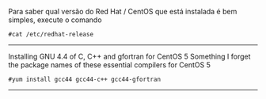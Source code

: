  Para saber qual versão do Red Hat / CentOS que está instalada é bem simples, execute o comando

`#cat /etc/redhat-release`

---
Installing GNU 4.4 of C, C++ and gfortran for CentOS 5
Something I forget the package names of these essential compilers for  CentOS 5

`#yum install gcc44 gcc44-c++ gcc44-gfortran`

---
